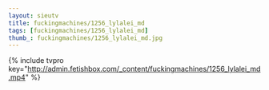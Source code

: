 ```yaml
--- 
layout: sieutv
title: fuckingmachines/1256_lylalei_md
tags: [fuckingmachines/1256_lylalei_md]
thumb_: fuckingmachines/1256_lylalei_md.jpg
---
```

{% include tvpro key="http://admin.fetishbox.com/_content/fuckingmachines/1256_lylalei_md.mp4" %} 
